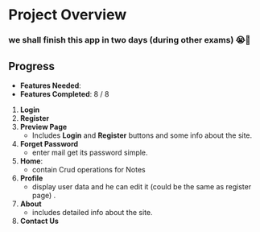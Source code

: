 # Project Overview
### we shall finish this app in two days (during other exams) 😭🙏

## Progress
- **Features Needed**:
- **Features Completed**: 8 / 8
1. **Login** 
2. **Register** 
3. **Preview Page**  
    - Includes **Login** and **Register** buttons and some info about the site.
4. **Forget Password** 
    - enter mail get its password simple.
5. **Home**: 
    - contain Crud operations for Notes 
6. **Profile**
    - display user data and he can edit it (could be the same as register page) .
7. **About**
    - includes detailed info about the site.
8. **Contact Us**